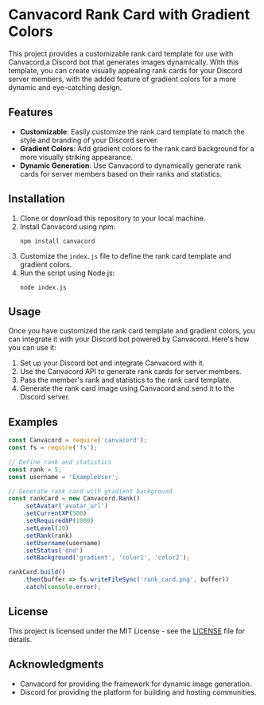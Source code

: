 
# Canvacord Rank Card with Gradient Colors

This project provides a customizable rank card template for use with Canvacord,a Discord bot that generates images dynamically.
With this template, you can create visually appealing rank cards for your Discord server members,
with the added feature of gradient colors for a more dynamic and eye-catching design.

## Features

- **Customizable**: Easily customize the rank card template to match the style and branding of your Discord server.
- **Gradient Colors**: Add gradient colors to the rank card background for a more visually striking appearance.
- **Dynamic Generation**: Use Canvacord to dynamically generate rank cards for server members based on their ranks and statistics.

## Installation

1. Clone or download this repository to your local machine.
2. Install Canvacord using npm:
   ```
   npm install canvacord
   ```
3. Customize the `index.js` file to define the rank card template and gradient colors.
4. Run the script using Node.js:
   ```
   node index.js
   ```

## Usage

Once you have customized the rank card template and gradient colors, you can integrate it with your Discord bot powered by Canvacord. Here's how you can use it:

1. Set up your Discord bot and integrate Canvacord with it.
2. Use the Canvacord API to generate rank cards for server members.
3. Pass the member's rank and statistics to the rank card template.
4. Generate the rank card image using Canvacord and send it to the Discord server.

## Examples

```javascript
const Canvacord = require('canvacord');
const fs = require('fs');

// Define rank and statistics
const rank = 5;
const username = 'ExampleUser';

// Generate rank card with gradient background
const rankCard = new Canvacord.Rank()
    .setAvatar('avatar_url')
    .setCurrentXP(500)
    .setRequiredXP(1000)
    .setLevel(10)
    .setRank(rank)
    .setUsername(username)
    .setStatus('dnd')
    .setBackground('gradient', 'color1', 'color2');

rankCard.build()
    .then(buffer => fs.writeFileSync('rank_card.png', buffer))
    .catch(console.error);
```

## License

This project is licensed under the MIT License - see the [LICENSE](LICENSE) file for details.

## Acknowledgments

- Canvacord for providing the framework for dynamic image generation.
- Discord for providing the platform for building and hosting communities.

